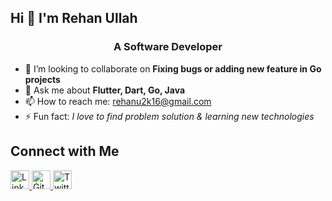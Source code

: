 ## Hi 👋 I'm Rehan Ullah
<h3 align="center">A Software Developer</h3>

<!-- - 🔭 I’m currently working on **Go, Postgresql** -->
- 👯 I’m looking to collaborate on **Fixing bugs or adding new feature in Go projects**
- 💬 Ask me about **Flutter, Dart, Go, Java**
- 📫 How to reach me: rehanu2k16@gmail.com
- ⚡ Fun fact: *I love to find problem solution & learning new technologies*

## Connect with Me


  <a href="https://www.linkedin.com/in/rehan-ullah-3004">
    <img src="https://upload.wikimedia.org/wikipedia/commons/c/ca/LinkedIn_logo_initials.png" alt="LinkedIn" width="30" height="30"/>
  </a>
  <a href="https://github.com/rehan-ullah">
    <img src="https://upload.wikimedia.org/wikipedia/commons/9/91/Octicons-mark-github.svg" alt="GitHub" width="30" height="30"/>
  </a>
  <a href="https://twitter.com/rehanullah_">
    <img src="https://upload.wikimedia.org/wikipedia/commons/5/53/X_logo_2023_original.svg" alt="Twitter" width="30" height="30"/>
  </a>



